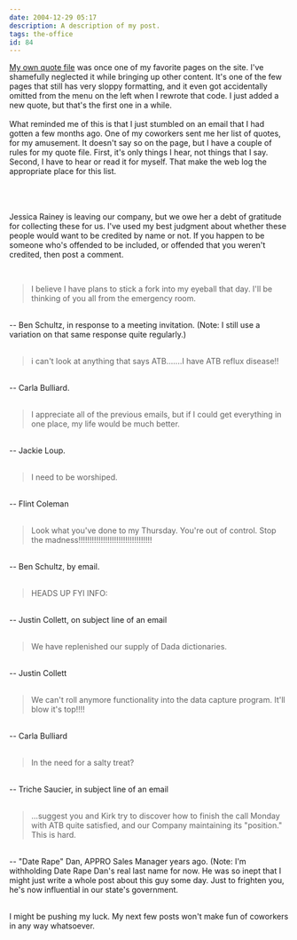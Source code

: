 ```yaml
---
date: 2004-12-29 05:17
description: A description of my post.
tags: the-office
id: 84
---
```

<a href="http://theskinnyonbenny.com/x/quotefile.php">My own quote file</a> was once one of my favorite pages on the site.  I've shamefully neglected it while bringing up other content.  It's one of the few pages that still has very sloppy formatting, and it even got accidentally omitted from the menu on the left when I rewrote that code.  I just added a new quote, but that's the first one in a while.<br />
<br />
What reminded me of this is that I just stumbled on an email that I had gotten a few months ago.  One of my coworkers sent me her list of quotes, for my amusement.  It doesn't say so on the page, but I have a couple of rules for my quote file.  First, it's only things I hear, not things that I say.  Second, I have to hear or read it for myself.  That make the web log the appropriate place for this list.<br />
<br />

<!--more--><br /><br />Jessica Rainey is leaving our company, but we owe her a debt of gratitude for collecting these for us.  I've used my best judgment about whether these people would want to be credited by name or not.  If you happen to be someone who's offended to be included, or offended that you weren't credited, then post a comment.<br />
<p><br />
<blockquote>I believe I have plans to stick a fork into my eyeball that day.  I'll be thinking of you all from the emergency room.</blockquote><br />
-- Ben Schultz, in response to a meeting invitation.  (Note:  I still use a variation on that same response quite regularly.)<br />
<br />
<blockquote>i can't look at anything that says ATB.......I have ATB reflux disease!!</blockquote><br />
-- Carla Bulliard.<br />
<br />
<blockquote>I appreciate all of the previous emails, but if I could get everything in one place, my life would be much better. </blockquote><br />
-- Jackie Loup.<br />
<br />
<blockquote>I need to be worshiped.</blockquote><br />
-- Flint Coleman <br />
<br />
<blockquote>Look what you've done to my Thursday.  You're out of control.  Stop the madness!!!!!!!!!!!!!!!!!!!!!!!!!!!!!!!!!</blockquote><br />
-- Ben Schultz, by email.<br />
<br />
<blockquote>HEADS UP FYI INFO:</blockquote><br />
-- Justin Collett, on subject line of an email<br />
<br />
<blockquote>We have replenished our supply of Dada dictionaries.</blockquote><br />
-- Justin Collett<br />
<br />
<blockquote>We can't roll anymore functionality into the data capture program. It'll blow it's top!!!!</blockquote><br />
-- Carla Bulliard<br />
<br />
<blockquote>In the need for a salty treat?</blockquote><br />
-- Triche Saucier, in subject line of an email<br />
<br />
<blockquote>...suggest you and Kirk try to discover how to finish the call Monday with ATB quite satisfied, and our Company maintaining its "position." This is hard.</blockquote><br />
-- "Date Rape" Dan, APPRO Sales Manager years ago.  (Note:  I'm withholding Date Rape Dan's real last name for now.  He was so inept that I might just write a whole post about this guy some day.  Just to frighten you, he's now influential in our state's government. <br />
</p><br />
I might be pushing my luck.  My next few posts won't make fun of coworkers in any way whatsoever.<br />

